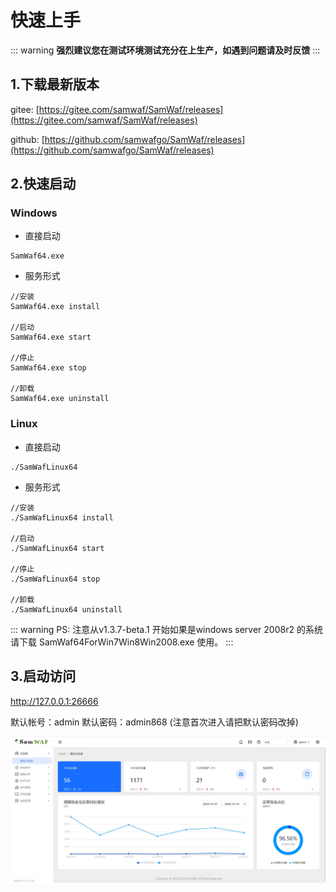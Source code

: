 # 快速上手

::: warning
**强烈建议您在测试环境测试充分在上生产，如遇到问题请及时反馈**
:::

## 1.下载最新版本 <Badge text="v1.3.6" type="tip" />
gitee:  [https://gitee.com/samwaf/SamWaf/releases](https://gitee.com/samwaf/SamWaf/releases)

github: [https://github.com/samwafgo/SamWaf/releases](https://github.com/samwafgo/SamWaf/releases)

## 2.快速启动
### Windows
- 直接启动
```
SamWaf64.exe
```
- 服务形式
```
//安装
SamWaf64.exe install 

//启动
SamWaf64.exe start

//停止
SamWaf64.exe stop

//卸载
SamWaf64.exe uninstall
```

### Linux

- 直接启动
```
./SamWafLinux64
```
- 服务形式
```
//安装
./SamWafLinux64 install 

//启动
./SamWafLinux64 start

//停止
./SamWafLinux64 stop

//卸载
./SamWafLinux64 uninstall
```
::: warning
PS:
注意从v1.3.7-beta.1 开始如果是windows server 2008r2 的系统请下载 SamWaf64ForWin7Win8Win2008.exe 使用。
:::
## 3.启动访问

http://127.0.0.1:26666

默认帐号：admin  默认密码：admin868 (注意首次进入请把默认密码改掉)

![SamWaf主画面](/images/overview.png)